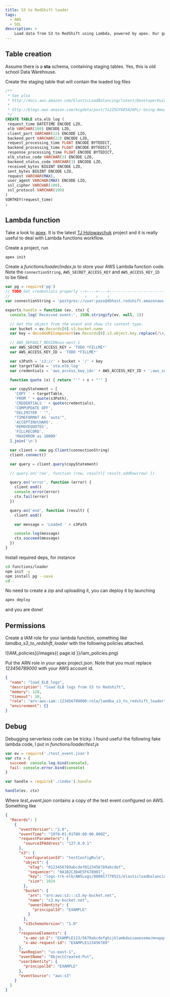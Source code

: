 ```yaml
---
title: S3 to RedShift loader
tags:
  - AWS
  - SQL
description: >
    Load data from S3 to RedShift using Lambda, powered by apex. Our goal is: every time the AWS Elastic load balancer writes a log file, load it into RedShift.
---
```


## Table creation

Assume there is a **sta** schema, containing staging tables.
Yes, this is old school Data Warehouse.

Create the staging table that will contain the loaded log files

```sql
/**
 * See also
 * http://docs.aws.amazon.com/ElasticLoadBalancing/latest/DeveloperGuide/access-log-collection.html
 *
 * http://blogs.aws.amazon.com/bigdata/post/Tx2Z5UY685A20PL/-Using-Amazon-span-class-matches-Redshift-span-to-Analyze-Your-Elastic-Load-Bala
 */
CREATE TABLE sta.elb_log (
 request_time DATETIME ENCODE LZO,
 elb VARCHAR(100) ENCODE LZO,
 client_port VARCHAR(22) ENCODE LZO,
 backend_port VARCHAR(22) ENCODE LZO,
 request_processing_time FLOAT ENCODE BYTEDICT,
 backend_processing_time FLOAT ENCODE BYTEDICT,
 response_processing_time FLOAT ENCODE BYTEDICT,
 elb_status_code VARCHAR(3) ENCODE LZO,
 backend_status_code VARCHAR(3) ENCODE LZO,
 received_bytes BIGINT ENCODE LZO,
 sent_bytes BIGINT ENCODE LZO,
 request VARCHAR(MAX),
 user_agent VARCHAR(MAX) ENCODE LZO,
 ssl_cipher VARCHAR(100),
 ssl_protocol VARCHAR(100)
)
SORTKEY(request_time)
;
```

## Lambda function

Take a look to [apex]. It is the latest [TJ Holowaychuk](https://github.com/tj) project and it is
really useful to deal with Lambda functions workflow.

Create a project, run

```bash
apex init
```

Create a *functions/loader/index.js* to store your AWS Lambda function code.
Note the `connectionString`, `AWS_SECRET_ACCESS_KEY` and `AWS_ACCESS_KEY_ID` to be filled.

```javascript
var pg = require('pg')
// TODO Set credentials properly --+----+----+----------------------------------+
//                                 ↓    ↓    ↓                                  ↓
var connectionString = 'postgres://user:pass@dbhost.redshift.amazonaws.com:5439/dbname'

exports.handle = function (ev, ctx) {
  console.log('Received event:', JSON.stringify(ev, null, 2))

  // Get the object from the event and show its content type.
  var bucket = ev.Records[0].s3.bucket.name
  var key = decodeURIComponent(ev.Records[0].s3.object.key.replace(/\+/g, ' '))

  // AWS_DEFAULT_REGION=us-west-1
  var AWS_SECRET_ACCESS_KEY = 'TODO *FILLME*'
  var AWS_ACCESS_KEY_ID = 'TODO *FILLME*'

  var s3Path = 's3://' + bucket + '/' + key
  var targetTable = 'sta.elb_log'
  var credentials = 'aws_access_key_id=' + AWS_ACCESS_KEY_ID + ';aws_secret_access_key=' + AWS_SECRET_ACCESS_KEY

  function quote (x) { return "'" + x + "'" }

  var copyStatement = [
    'COPY ' + targetTable,
    'FROM ' + quote(s3Path),
    'CREDENTIALS ' + quote(credentials),
    'COMPUPDATE OFF',
    "DELIMITER ' '",
    "TIMEFORMAT AS 'auto'",
    'ACCEPTINVCHARS',
    'REMOVEQUOTES',
    'FILLRECORD',
    'MAXERROR as 10000'
  ].join('\n')

  var client = new pg.Client(connectionString)
  client.connect()

  var query = client.query(copyStatement)

  // query.on('row', function (row, result){ result.addRow(row) })

  query.on('error', function (error) {
    client.end()
    console.error(error)
    ctx.fail(error)
  })

  query.on('end', function (result) {
    client.end()

    var message = 'Loaded ' + s3Path

    console.log(message)
    ctx.succeed(message)
  })
}
```

Install required deps, for instance

```bash
cd functions/loader
npm init -y
npm install pg --save
cd -
```

No need to create a zip and uploading it, you can deploy it by launching

```bash
apex deploy
```

and you are done!

## Permissions

Create a IAM role for your lambda function, something like *lamdba_s3_to_redshift_loader*
with the following policies attached.

![IAM_policies](/images{{ page.id }}/iam_policies.png)

Put the ARN role in your apex project.json. Note that you must replace
*123456789000* with your AWS account id.

```json
{
  "name": "load_ELB_logs",
  "description": "load ELB logs from S3 to Redshift",
  "memory": 128,
  "timeout": 30,
  "role": "arn:aws:iam::123456789000:role/lamdba_s3_to_redshift_loader",
  "environment": {}
}
```

## Debug

Debugging serverless code can be tricky. I found useful the following fake lambda code, I put in *functions/loader/test.js*

```javascript
var ev = require('./test_event.json')
var ctx = {
  succeed: console.log.bind(console),
  fail: console.error.bind(console)
}

var handle = require('./index').handle

handle(ev, ctx)
```

Where *test_event.json* contains a copy of the test event configured on AWS. Something like

```json
{
  "Records": [
    {
      "eventVersion": "2.0",
      "eventTime": "1970-01-01T00:00:00.000Z",
      "requestParameters": {
        "sourceIPAddress": "127.0.0.1"
      },
      "s3": {
        "configurationId": "testConfigRule",
        "object": {
          "eTag": "0123456789abcdef0123456789abcdef",
          "sequencer": "0A1B2C3D4E5F678901",
          "key": "logs-trk-elb/AWSLogs/880017770521/elasticloadbalancing/eu-west-1/2016/04/04/880017770521_elasticloadbalancing_eu-west-1_trk_20160404T0000Z_52.30.150.180_1ltvx7zo.log",
          "size": 1024
        },
        "bucket": {
          "arn": "arn:aws:s3:::s3.my-bucket.net",
          "name": "s3.my-bucket.net",
          "ownerIdentity": {
            "principalId": "EXAMPLE"
          }
        },
        "s3SchemaVersion": "1.0"
      },
      "responseElements": {
        "x-amz-id-2": "EXAMPLE123/5678abcdefghijklambdaisawesome/mnopqrstuvwxyzABCDEFGH",
        "x-amz-request-id": "EXAMPLE123456789"
      },
      "awsRegion": "us-east-1",
      "eventName": "ObjectCreated:Put",
      "userIdentity": {
        "principalId": "EXAMPLE"
      },
      "eventSource": "aws:s3"
    }
  ]
}
```

[apex]: http://apex.run/ "apex"
